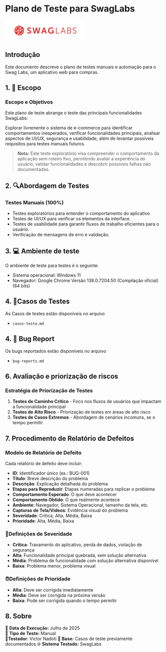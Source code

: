 # Plano de Teste para SwagLabs
![logo](https://github.com/vnadoti/manual-test-swaglabs/blob/main/evidencias/swag-labs.png)

## Introdução

Este documento descreve o plano de testes manuais e automação para o Swag Labs, um aplicativo web para compras.

## 1. 📄 Escopo

### Escopo e Objetivos
Este plano de teste abrange o teste das principais funcionalidades  SwagLabs:

Explorar livremente o sistema de e-commerce para identificar comportamentos inesperados, verificar funcionalidades principais, analisar aspectos de UI/UX, segurança e usabilidade, além de levantar possíveis requisitos para testes manuais futuros.

> **Nota:** Este teste exploratório visa compreender o comportamento da aplicação sem roteiro fixo, permitindo avaliar a experiência do usuário, validar funcionalidades e descobrir possíveis falhas não documentadas.

## 2. 🔍Abordagem de Testes

### Testes Manuais (100%)
- Testes exploratórios para entender o comportamento do aplicativo
- Testes de UI/UX para verificar os elementos da interface.
- Testes de usabilidade para garantir fluxos de trabalho eficientes para o usuário.
- Verificação de mensagens de erro e validação.

## 3. 💻 Ambiente de teste
O ambiente de teste para testes é o seguinte:

- Sistema operacional: Windows 11 
- Navegador: Google Chrome Versão 138.0.7204.50 (Compilação oficial) (64 bits)

## 4. 📑Casos de Testes

As Casos de testes estão disponíveis no arquivo
- `casos-teste.md`


## 4. 🐞 Bug Report

Os bugs reportados estão disponíveis no arquivo
- `bug-reports.md`


## 6. Avaliação e priorização de riscos

### Estratégia de Priorização de Testes
1. **Testes de Caminho Crítico** - Foco nos fluxos de usuários que impactam a funcionalidade principal
2. **Testes de Alto Risco** - Priorização de testes em áreas de alto risco
3. **Testes de Casos Extremos** - Abordagem de cenários incomuns, se o tempo permitir

## 7. Procedimento de Relatório de Defeitos

### Modelo de Relatório de Defeito
Cada relatório de defeito deve incluir:
- **ID**: Identificador único (ex.: BUG-001)
- **Título**: Breve descrição do problema
- **Descrição**: Explicação detalhada do problema
- **Etapas para Reproduzir**: Etapas numeradas para replicar o problema
- **Comportamento Esperado**: O que deve acontecer
- **Comportamento Obtido**: O que realmente acontece
- **Ambiente**: Navegador, Sistema Operacional, tamanho da tela, etc.
- **Capturas de Tela/Vídeos**: Evidência visual do problema
- **Severidade**: Crítica, Alta, Média, Baixa
- **Prioridade**: Alta, Média, Baixa

### 🚨Definições de Severidade
- **Crítica**: Travamento do aplicativo, perda de dados, violação de segurança
- **Alta**: Funcionalidade principal quebrada, sem solução alternativa
- **Média**: Problema de funcionalidade com solução alternativa disponível
- **Baixa**: Problema menor, problema visual

### ⏰Definições de Prioridade
- **Alta**: Deve ser corrigida imediatamente
- **Média**: Deve ser corrigida na próxima versão
- **Baixa**: Pode ser corrigida quando o tempo permitir

## 8. Sobre
📅 **Data de Execução:** Julho de 2025  
🧪 **Tipo de Teste:** Manual  
👤**Testador**: Victor Nadoti
🧠 **Base:** Casos de teste previamente documentados
🌐 **Sistema Testado:** SwagLabs
